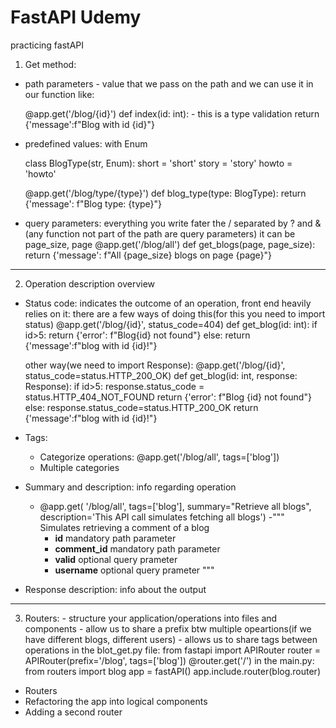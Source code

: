 # FastAPI Udemy

practicing fastAPI

1. Get method:

- path parameters - value that we pass on the path and we can use it in our function like:

  @app.get('/blog/{id}')
  def index(id: int): - this is a type validation
  return {'message':f"Blog with id {id}"}

- predefined values: with Enum

  class BlogType(str, Enum):
  short = 'short'
  story = 'story'
  howto = 'howto'

  @app.get('/blog/type/{type}')
  def blog_type(type: BlogType):
  return {'message': f"Blog type: {type}"}

- query parameters: everything you write fater the / separated by ? and &
  (any function not part of the path are query parameters)
  it can be page_size, page
  @app.get('/blog/all')
  def get_blogs(page, page_size):
  return {'message': f"All {page_size} blogs on page {page}"}

---

2. Operation description overview

- Status code: indicates the outcome of an operation, front end heavily relies on it: there are a few ways of doing this(for this you need to import status)
  @app.get('/blog/{id}', status_code=404)
  def get_blog(id: int):
  if id>5:
  return {'error': f"Blog{id} not found"}
  else:
  return {'message':f"blog with id {id}!"}

  other way(we need to import Response):
  @app.get('/blog/{id}', status_code=status.HTTP_200_OK)
  def get_blog(id: int, response: Response):
  if id>5:
  response.status_code = status.HTTP_404_NOT_FOUND
  return {'error': f"Blog {id} not found"}
  else:
  response.status_code=status.HTTP_200_OK
  return {'message':f"blog with id {id}!"}

- Tags:
  - Categorize operations: @app.get('/blog/all', tags=['blog'])
  - Multiple categories
- Summary and description: info regarding operation
  - @app.get(
    '/blog/all',
    tags=['blog'],
    summary="Retrieve all blogs",
    description='This API call simulates fetching all blogs')
    -"""
    Simulates retrieving a comment of a blog
    - **id** mandatory path parameter
    - **comment_id** mandatory path parameter
    - **valid** optional query prameter
    - **username** optional query prameter
      """
- Response description: info about the output

---

3. Routers: - structure your application/operations into files and components - allow us to share a prefix btw multiple opeartions(if we have different blogs, different users) - allows us to share tags between operations
   in the blot_get.py file:
   from fastapi import APIRouter
   router = APIRouter(prefix='/blog', tags=['blog'])
   @router.get('/')
   in the main.py:
   from routers import blog
   app = fastAPI()
   app.include.router(blog.router)

- Routers
- Refactoring the app into logical components
- Adding a second router

